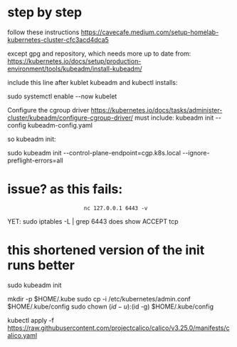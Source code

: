 # step by step

follow these instructions
https://cavecafe.medium.com/setup-homelab-kubernetes-cluster-cfc3acd4dca5

except gpg and repository, which needs more up to date
from:
https://kubernetes.io/docs/setup/production-environment/tools/kubeadm/install-kubeadm/

include this line after kublet kubeadm and kubectl installs:

sudo systemctl enable --now kubelet

Configure the cgroup driver
https://kubernetes.io/docs/tasks/administer-cluster/kubeadm/configure-cgroup-driver/
must include:
  kubeadm init --config kubeadm-config.yaml

so kubeadm init:

sudo kubeadm init --control-plane-endpoint=cgp.k8s.local --ignore-preflight-errors=all



# issue? as this fails:
                            nc 127.0.0.1 6443 -v
YET:
sudo iptables -L | grep 6443
 does show ACCEPT tcp



# this shortened version of the init runs better
sudo kubeadm init



mkdir -p $HOME/.kube
sudo cp -i /etc/kubernetes/admin.conf $HOME/.kube/config
sudo chown $(id -u):$(id -g) $HOME/.kube/config


kubectl apply -f https://raw.githubusercontent.com/projectcalico/calico/v3.25.0/manifests/calico.yaml
